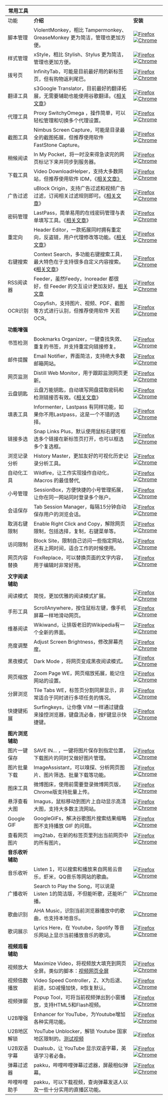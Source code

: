 | **常用工具**     |                                                              |                                                              |
| ---------------- | ------------------------------------------------------------ | ------------------------------------------------------------ |
| 功能             | **介绍**                                                     | **安装**                                                     |
| 脚本管理         | ViolentMonkey，相比 Tampermonkey、GreaseMonkey 更为简洁，管理也更加方便。 | [![Firefox](https://tva1.sinaimg.cn/large/7a6a15d5gy1frr3ut4qekj200g00gwe9.jpg)](https://www.runningcheese.com/go/?url=https://addons.mozilla.org/zh-CN/firefox/addon/violentmonkey/) [![Chrome](https://tva1.sinaimg.cn/large/7a6a15d5gy1frpw0218hnj200g00gt8h.jpg)](https://www.runningcheese.com/go/?url=https://chrome.google.com/webstore/detail/violentmonkey/jinjaccalgkegednnccohejagnlnfdag) |
| 样式管理         | xStyle，相比 Stylish、Stylus 更为简洁，管理也更加方便。      | [![Firefox](https://tva1.sinaimg.cn/large/7a6a15d5gy1frr3ut4qekj200g00gwe9.jpg)](https://www.runningcheese.com/go/?url=https://github.com/FirefoxBar/xStyle/releases) [![Chrome](https://tva1.sinaimg.cn/large/7a6a15d5gy1frpw0218hnj200g00gt8h.jpg)](https://www.runningcheese.com/go/?url=https://chrome.google.com/webstore/detail/xstyle/hncgkmhphmncjohllpoleelnibpmccpj) |
| 拨号页           | InfinityTab，可能是目前最好用的新标签页，但有购物返利尾巴。  | [![Firefox](https://tva1.sinaimg.cn/large/7a6a15d5gy1frr3ut4qekj200g00gwe9.jpg)](https://www.runningcheese.com/go/?url=https://addons.mozilla.org/zh-CN/firefox/addon/infinity-new-tab-pro-firefox/) [![Chrome](https://tva1.sinaimg.cn/large/7a6a15d5gy1frpw0218hnj200g00gt8h.jpg)](https://www.runningcheese.com/go/?url=https://chrome.google.com/webstore/detail/infinity-new-tab-pro/nnnkddnnlpamobajfibfdgfnbcnkgngh) |
| 翻译工具         | s3Google Translator，目前最好的翻译拓展，无需要辅助也能使用谷歌翻译。《[相关文章](https://www.runningcheese.com/translation)》 | [![Firefox](https://tva1.sinaimg.cn/large/7a6a15d5gy1frr3ut4qekj200g00gwe9.jpg)](https://www.runningcheese.com/go/?url=https://addons.mozilla.org/zh-CN/firefox/addon/s3google-translator/) [![Chrome](https://tva1.sinaimg.cn/large/7a6a15d5gy1frpw0218hnj200g00gt8h.jpg)](https://www.runningcheese.com/go/?url=https://chrome.google.com/webstore/detail/s3translator/debnnjfbneojbmioajinefnflopdohjk) |
| 代理工具         | Proxy SwitchyOmega ，操作简单，可以轻松管理和切换多个代理设置。 | [![Firefox](https://tva1.sinaimg.cn/large/7a6a15d5gy1frr3ut4qekj200g00gwe9.jpg)](https://www.runningcheese.com/go/?url=https://addons.mozilla.org/zh-CN/firefox/addon/switchyomega/) [![Chrome](https://tva1.sinaimg.cn/large/7a6a15d5gy1frpw0218hnj200g00gt8h.jpg)](https://www.runningcheese.com/go/?url=https://chrome.google.com/webstore/detail/proxy-switchyomega/padekgcemlokbadohgkifijomclgjgif) |
| 截图工具         | Nimbus Screen Capture，可能是目录最全的截图拓展，但推荐使用软件 FastStone Capture。 | [![Firefox](https://tva1.sinaimg.cn/large/7a6a15d5gy1frr3ut4qekj200g00gwe9.jpg)](https://www.runningcheese.com/go/?url=https://addons.mozilla.org/en-US/firefox/addon/nimbus-screenshot/) [![Chrome](https://tva1.sinaimg.cn/large/7a6a15d5gy1frpw0218hnj200g00gt8h.jpg)](https://www.runningcheese.com/go/?url=https://chrome.google.com/webstore/detail/nimbus-screenshot-screen/bpconcjcammlapcogcnnelfmaeghhagj) |
| 稍候阅读         | In My Pocket，将一时没来得急读完的网页标记下来并同步到服务器。 | [![Firefox](https://tva1.sinaimg.cn/large/7a6a15d5gy1frr3ut4qekj200g00gwe9.jpg)](https://www.runningcheese.com/go/?url=https://addons.mozilla.org/zh-CN/firefox/addon/in-my-pocket/) [![Chrome](https://tva1.sinaimg.cn/large/7a6a15d5gy1frpw0218hnj200g00gt8h.jpg)](https://www.runningcheese.com/go/?url=https://chrome.google.com/webstore/detail/save-to-pocket/niloccemoadcdkdjlinkgdfekeahmflj) |
| 下载工具         | Video DownloadHelper，支持大多数网站，但推荐使用软件 IDM，《[相关文章》](https://www.runningcheese.com/idm) | [![Firefox](https://tva1.sinaimg.cn/large/7a6a15d5gy1frr3ut4qekj200g00gwe9.jpg)](https://www.runningcheese.com/go/?url=https://addons.mozilla.org/zh-CN/firefox/addon/video-downloadhelper/)  [![Chrome](https://tva1.sinaimg.cn/large/7a6a15d5gy1frpw0218hnj200g00gt8h.jpg)](https://www.runningcheese.com/go/?url=https://chrome.google.com/webstore/detail/video-downloadhelper/lmjnegcaeklhafolokijcfjliaokphfk) |
| 广告过滤         | uBlock Origin，支持广告过滤和视频广告过滤，订阅相关过滤规则即可。《[相关文章](https://www.runningcheese.com/adblock)》 | [![Firefox](https://tva1.sinaimg.cn/large/7a6a15d5gy1frr3ut4qekj200g00gwe9.jpg)](https://www.runningcheese.com/go/?url=https://addons.mozilla.org/zh-CN/firefox/addon/ublock-origin/) [![Chrome](https://tva1.sinaimg.cn/large/7a6a15d5gy1frpw0218hnj200g00gt8h.jpg)](https://www.runningcheese.com/go/?url=https://chrome.google.com/webstore/detail/ublock-origin/cjpalhdlnbpafiamejdnhcphjbkeiagm) |
| 密码管理         | LastPass，简单易用的在线密码管理与表单填写工具。《[相关文章](https://www.runningcheese.com/password)》 | [![Firefox](https://tva1.sinaimg.cn/large/7a6a15d5gy1frr3ut4qekj200g00gwe9.jpg)](https://www.runningcheese.com/go/?url=https://addons.mozilla.org/zh-CN/firefox/addon/lastpass-password-manager/) [![Chrome](https://tva1.sinaimg.cn/large/7a6a15d5gy1frpw0218hnj200g00gt8h.jpg)](https://www.runningcheese.com/go/?url=https://chrome.google.com/webstore/detail/lastpass-free-password-ma/hdokiejnpimakedhajhdlcegeplioahd) |
| 重定向           | Header Editor，一款拓展同时拥有重定向，反盗链，用户代理修改等功能。《[相关文章](https://www.runningcheese.com/http)》 | [![Firefox](https://tva1.sinaimg.cn/large/7a6a15d5gy1frr3ut4qekj200g00gwe9.jpg)](https://www.runningcheese.com/go/?url=https://addons.mozilla.org/zh-CN/firefox/addon/header-editor/) [![Chrome](https://tva1.sinaimg.cn/large/7a6a15d5gy1frpw0218hnj200g00gt8h.jpg)](https://www.runningcheese.com/go/?url=https://chrome.google.com/webstore/detail/header-editor/eningockdidmgiojffjmkdblpjocbhgh) |
| 右键搜索         | Context Search，多功能右键搜索工具，最大特色在于支持很多自定义内容搜索。《[相关文章](https://www.runningcheese.com/quick-search)》 | [![Firefox](https://tva1.sinaimg.cn/large/7a6a15d5gy1frr3ut4qekj200g00gwe9.jpg)](https://www.runningcheese.com/go/?url=https://addons.mozilla.org/zh-CN/firefox/addon/selection-context-search/?src=search)  [![Chrome](https://tva1.sinaimg.cn/large/7a6a15d5gy1frpw0218hnj200g00gt8h.jpg)](https://www.runningcheese.com/go/?url=https://chrome.google.com/webstore/detail/selection-context-search/kplgehmegmjifbhioeldcnphfkcfckjj?hl=zh-CN) |
| RSS阅读器        | Feeder，虽然Feedy，Inoreader 都很好，但 Feeder 的交互设计更加友好。[相关文章](https://www.runningcheese.com/rss-feed) | [![Firefox](https://tva1.sinaimg.cn/large/7a6a15d5gy1frr3ut4qekj200g00gwe9.jpg)](https://www.runningcheese.com/go/?url=https://addons.mozilla.org/zh-CN/firefox/addon/feeder/)  [![Chrome](https://tva1.sinaimg.cn/large/7a6a15d5gy1frpw0218hnj200g00gt8h.jpg)](https://www.runningcheese.com/go/?url=https://chrome.google.com/webstore/detail/rss-feed-reader/pnjaodmkngahhkoihejjehlcdlnohgmp) |
| OCR识别          | Copyfish，支持图片、视频、PDF、截图等方式进行认别，但推荐使用软件 天若OCR。 | [![Firefox](https://tva1.sinaimg.cn/large/7a6a15d5gy1frr3ut4qekj200g00gwe9.jpg)](https://www.runningcheese.com/go/?url=https://addons.mozilla.org/zh-CN/firefox/addon/copyfish-ocr-software/?src=search)  [![Chrome](https://tva1.sinaimg.cn/large/7a6a15d5gy1frpw0218hnj200g00gt8h.jpg)](https://www.runningcheese.com/go/?url=https://chrome.google.com/webstore/detail/copyfish-%F0%9F%90%9F-free-ocr-soft/eenjdnjldapjajjofmldgmkjaienebbj) |
|                  |                                                              |                                                              |
| **功能增强**     |                                                              |                                                              |
| 书签检测         | Bookmarks Organizer，一键查找失效、重复的书签，并支持重定向链接修复。 | [![Firefox](https://tva1.sinaimg.cn/large/7a6a15d5gy1frr3ut4qekj200g00gwe9.jpg)](https://www.runningcheese.com/go/?url=https://addons.mozilla.org/zh-CN/firefox/addon/bookmarks-organizer/?src=search)  [![Chrome](https://tva1.sinaimg.cn/large/7a6a15d5gy1frpw0218hnj200g00gt8h.jpg)](https://www.runningcheese.com/go/?url=https://chrome.google.com/webstore/detail/quick-bookmark-cleaner/ljfgijlbekebdhniagdekklbmmchhjja/related) |
| 邮件提醒         | Email Notifier，界面简洁，支持绝大多数邮箱网站。             | [![Firefox](https://tva1.sinaimg.cn/large/7a6a15d5gy1frr3ut4qekj200g00gwe9.jpg)](https://www.runningcheese.com/go/?url=https://addons.mozilla.org/en-US/firefox/addon/email-notifier/)  [![Chrome](https://tva1.sinaimg.cn/large/7a6a15d5gy1frpw0218hnj200g00gt8h.jpg)](https://www.runningcheese.com/go/?url=https://chrome.google.com/webstore/detail/email-notifier/akhfkpnhebiocdilofmaigoggiopgbbd) |
| 网页监测         | Distill Web Monitor，用于跟踪监测网页更新。                  | [![Firefox](https://tva1.sinaimg.cn/large/7a6a15d5gy1frr3ut4qekj200g00gwe9.jpg)](https://www.runningcheese.com/go/?url=https://addons.mozilla.org/zh-CN/firefox/addon/distill-web-monitor-ff/?src=search)  [![Chrome](https://tva1.sinaimg.cn/large/7a6a15d5gy1frpw0218hnj200g00gt8h.jpg)](https://www.runningcheese.com/go/?url=https://chrome.google.com/webstore/detail/distill-web-monitor/inlikjemeeknofckkjolnjbpehgadgge) |
| 云盘钥匙         | 云盘万能钥匙，自动填写网盘提取密码和检测链接否有效。《[相关文章](https://www.runningcheese.com/wp-admin/post.php?post=2886&action=edit)》 | [![Firefox](https://tva1.sinaimg.cn/large/7a6a15d5gy1frr3ut4qekj200g00gwe9.jpg)](https://www.runningcheese.com/go/?url=https://addons.mozilla.org/zh-CN/firefox/addon/ypsuperkey/?src=search)  [![Chrome](https://tva1.sinaimg.cn/large/7a6a15d5gy1frpw0218hnj200g00gt8h.jpg)](https://www.runningcheese.com/go/?url=https://chrome.google.com/webstore/detail/%E4%BA%91%E7%9B%98%E4%B8%87%E8%83%BD%E9%92%A5%E5%8C%99/anlllmnpjodopgbkbpnghnjlelnogfjc?hl=zh-CN) |
| 填表工具         | Informenter，Lastpass 有同样功能，如果你不用Lastpass，这是一个不错的选择。 | [![Firefox](https://tva1.sinaimg.cn/large/7a6a15d5gy1frr3ut4qekj200g00gwe9.jpg)](https://www.runningcheese.com/go/?url=https://addons.mozilla.org/zh-CN/firefox/addon/informenter/?src=search)  [![Chrome](https://tva1.sinaimg.cn/large/7a6a15d5gy1frpw0218hnj200g00gt8h.jpg)](https://www.runningcheese.com/go/?url=https://chrome.google.com/webstore/detail/informenter%20/becedogggoaicbphcoimgpmhodofcfck) |
| 链接多选         | Snap Links Plus，默认使用鼠标右键可框选多个链接在新标签页打开，也可以框选多个复选框。 | [![Firefox](https://tva1.sinaimg.cn/large/7a6a15d5gy1frr3ut4qekj200g00gwe9.jpg)](https://www.runningcheese.com/go/?url=https://addons.mozilla.org/zh-CN/firefox/addon/snaplinksplus)  [![Chrome](https://tva1.sinaimg.cn/large/7a6a15d5gy1frpw0218hnj200g00gt8h.jpg)](https://www.runningcheese.com/go/?url=https://chrome.google.com/webstore/detail/snap-links/ikglmligndmabebhnicldebpekldnabm?authuser=1) |
| 浏览记录分析     | History Master，更加友好的可视化历史记录分析工具。           | [![Firefox](https://tva1.sinaimg.cn/large/7a6a15d5gy1frr3ut4qekj200g00gwe9.jpg)](https://www.runningcheese.com/go/?url=https://addons.mozilla.org/zh-CN/firefox/addon/history-master/?src=search)  [![Chrome](https://tva1.sinaimg.cn/large/7a6a15d5gy1frpw0218hnj200g00gt8h.jpg)](https://www.runningcheese.com/go/?url=https://chrome.google.com/webstore/detail/history-master/mkfgjjeggnmkbobjmelbjhdchcoadnin) |
| 自动化工具       | Wildfire，让工作实现操作自动化，iMacros 的最佳替代,          | [![Firefox](https://tva1.sinaimg.cn/large/7a6a15d5gy1frr3ut4qekj200g00gwe9.jpg)](https://www.runningcheese.com/go/?url=https://addons.mozilla.org/zh-CN/firefox/addon/wildfire/?src=search)  [![Chrome](https://tva1.sinaimg.cn/large/7a6a15d5gy1frpw0218hnj200g00gt8h.jpg)](https://www.runningcheese.com/go/?url=https://chrome.google.com/webstore/detail/wildfire/djhgeeodemlfdpmcccdekfalbhllcoim) |
| 小号管理         | SessionBox，方便快捷的小号管理拓展，让你在同一网站同时登录多个账户。 | [![Firefox](https://tva1.sinaimg.cn/large/7a6a15d5gy1frr3ut4qekj200g00gwe9.jpg)](https://www.runningcheese.com/go/?url=https://sessionbox.io/discover)  [![Chrome](https://tva1.sinaimg.cn/large/7a6a15d5gy1frpw0218hnj200g00gt8h.jpg)](https://www.runningcheese.com/go/?url=https://chrome.google.com/webstore/detail/sessionbox-free-multi-log/megbklhjamjbcafknkgmokldgolkdfig) |
| 会话保存         | Tab Session Manager，每隔15分钟自动保存用户的浏览会话。      | [![Firefox](https://tva1.sinaimg.cn/large/7a6a15d5gy1frr3ut4qekj200g00gwe9.jpg)](https://www.runningcheese.com/go/?url=https://addons.mozilla.org/zh-CN/firefox/addon/tab-session-manager/?src=search)  [![Chrome](https://tva1.sinaimg.cn/large/7a6a15d5gy1frpw0218hnj200g00gt8h.jpg)](https://www.runningcheese.com/go/?url=https://chrome.google.com/webstore/detail/tab-session-manager/iaiomicjabeggjcfkbimgmglanimpnae) |
| 取消右键限制     | Enable Right Click and Copy，解除网页限制，包括选择，复制，右键菜单等。 | [![Firefox](https://tva1.sinaimg.cn/large/7a6a15d5gy1frr3ut4qekj200g00gwe9.jpg)  ](https://www.runningcheese.com/go/?url=https://addons.mozilla.org/zh-CN/firefox/addon/absolute-enable-right-click/)[![Chrome](https://tva1.sinaimg.cn/large/7a6a15d5gy1frpw0218hnj200g00gt8h.jpg)](https://www.runningcheese.com/go/?url=https://chrome.google.com/webstore/detail/absolute-enable-right-cli/jdocbkpgdakpekjlhemmfcncgdjeiika) |
| 访问限制         | Block Site，限制自己访问一些指定网站，还有上网时间，适合工作的时候使用。 | [![Firefox](https://tva1.sinaimg.cn/large/7a6a15d5gy1frr3ut4qekj200g00gwe9.jpg)](https://www.runningcheese.com/go/?url=https://addons.mozilla.org/en-US/firefox/addon/blocksite/?src=search)  [![Chrome](https://tva1.sinaimg.cn/large/7a6a15d5gy1frpw0218hnj200g00gt8h.jpg)](https://www.runningcheese.com/go/?url=https://chrome.google.com/webstore/detail/block-site-website-blocke/eiimnmioipafcokbfikbljfdeojpcgbh) |
| 网页内容替换     | FoxReplace，可以替换页面的文字内容，用于编辑时非常好用。     | [![Firefox](https://tva1.sinaimg.cn/large/7a6a15d5gy1frr3ut4qekj200g00gwe9.jpg)](https://www.runningcheese.com/go/?url=https://addons.mozilla.org/zh-CN/firefox/addon/foxreplace/)  [![Chrome](https://tva1.sinaimg.cn/large/7a6a15d5gy1frpw0218hnj200g00gt8h.jpg)](https://www.runningcheese.com/go/?url=https://chrome.google.com/webstore/detail/search-and-replace/bldchfkhmnkoimaciljpilanilmbnofo) |
|                  |                                                              |                                                              |
| **文字阅读辅助** |                                                              |                                                              |
| 阅读模式         | 简悦，更加优雅的阅读模式扩展。                               | [![Firefox](https://tva1.sinaimg.cn/large/7a6a15d5gy1frr3ut4qekj200g00gwe9.jpg)](https://www.runningcheese.com/go/?url=https://addons.mozilla.org/zh-CN/firefox/addon/simpread/)  [![Chrome](https://tva1.sinaimg.cn/large/7a6a15d5gy1frpw0218hnj200g00gt8h.jpg)](https://www.runningcheese.com/go/?url=https://chrome.google.com/webstore/detail/simpread-reader-view/ijllcpnolfcooahcekpamkbidhejabll) |
| 手形工具         | ScrollAnywhere，按住鼠标左键，像手机屏幕一样地滑动网页。     | [![Firefox](https://tva1.sinaimg.cn/large/7a6a15d5gy1frr3ut4qekj200g00gwe9.jpg)](https://www.runningcheese.com/go/?url=https://addons.mozilla.org/zh-CN/firefox/addon/scroll_anywhere/) [![Chrome](https://tva1.sinaimg.cn/large/7a6a15d5gy1frpw0218hnj200g00gt8h.jpg)](https://www.runningcheese.com/go/?url=https://chrome.google.com/webstore/detail/scrollanywhere/jehmdpemhgfgjblpkilmeoafmkhbckhi) |
| 维基阅读         | Wikiwand，让排版老旧的Wikipedia有一个全新的界面。            | [![Firefox](https://tva1.sinaimg.cn/large/7a6a15d5gy1frr3ut4qekj200g00gwe9.jpg)](https://www.runningcheese.com/go/?url=https://addons.mozilla.org/en-US/firefox/addon/wikiwand-webextension/)  [![Chrome](https://tva1.sinaimg.cn/large/7a6a15d5gy1frpw0218hnj200g00gt8h.jpg)](https://www.runningcheese.com/go/?url=https://chrome.google.com/webstore/detail/wikiwand-wikipedia-modern/emffkefkbkpkgpdeeooapgaicgmcbolj) |
| 亮度调整         | Adjust Screen Brightness，修改屏幕亮度。                     | [![Firefox](https://tva1.sinaimg.cn/large/7a6a15d5gy1frr3ut4qekj200g00gwe9.jpg)](https://www.runningcheese.com/go/?url=https://addons.mozilla.org/en-US/firefox/addon/adjust-screen-brightness/) [![Chrome](https://tva1.sinaimg.cn/large/7a6a15d5gy1frpw0218hnj200g00gt8h.jpg)](https://www.runningcheese.com/go/?url=https://chrome.google.com/webstore/detail/adjust-screen-brightness/bcjiagkgnilmcngacjlfhmpdmbhbjcah) |
| 黑夜模式         | Dark Mode ，将网页变成黑夜阅读模式。                         | [![Firefox](https://tva1.sinaimg.cn/large/7a6a15d5gy1frr3ut4qekj200g00gwe9.jpg)](https://www.runningcheese.com/go/?url=https://addons.mozilla.org/en-US/firefox/addon/dark-mode-webextension/?src=userprofile)  [![Chrome](https://tva1.sinaimg.cn/large/7a6a15d5gy1frpw0218hnj200g00gt8h.jpg)](https://www.runningcheese.com/go/?url=https://chrome.google.com/webstore/detail/dark-mode/dmghijelimhndkbmpgbldicpogfkceaj) |
| 网页缩放         | Zoom Page WE，网页缩放拓展，能记住网站的设置。               | [![Firefox](https://tva1.sinaimg.cn/large/7a6a15d5gy1frr3ut4qekj200g00gwe9.jpg)](https://www.runningcheese.com/go/?url=https://addons.mozilla.org/zh-CN/firefox/addon/zoom-page-we/?src=search)  [![Chrome](https://tva1.sinaimg.cn/large/7a6a15d5gy1frpw0218hnj200g00gt8h.jpg)](https://www.runningcheese.com/go/?url=https://chrome.google.com/webstore/detail/zoom-page-we/bcdjhkphgmiapajkphennjfgoehpodpk) |
| 分屏浏览         | Tile Tabs WE，标签页分割同屏显示，非常适合于同时进行多项任务的情况。 | [![Firefox](https://tva1.sinaimg.cn/large/7a6a15d5gy1frr3ut4qekj200g00gwe9.jpg)](https://www.runningcheese.com/go/?url=https://addons.mozilla.org/zh-CN/firefox/addon/tile-tabs-we/)  [![Chrome](https://tva1.sinaimg.cn/large/7a6a15d5gy1frpw0218hnj200g00gt8h.jpg)](https://www.runningcheese.com/go/?url=https://chrome.google.com/webstore/detail/tile-tabs-we/lbnnfjfjdijcnaakaebgcoemmlicjbnl) |
| 快捷键拓展       | Surfingkeys，让你像 VIM 一样通过键盘来操控浏览器，键盘流必备，按F键显示快捷键。 | [![Firefox](https://tva1.sinaimg.cn/large/7a6a15d5gy1frr3ut4qekj200g00gwe9.jpg)](https://www.runningcheese.com/go/?url=https://addons.mozilla.org/zh-CN/firefox/addon/surfingkeys_ff/?src=api)  [![Chrome](https://tva1.sinaimg.cn/large/7a6a15d5gy1frpw0218hnj200g00gt8h.jpg)](https://www.runningcheese.com/go/?url=https://chrome.google.com/webstore/detail/surfingkeys/gfbliohnnapiefjpjlpjnehglfpaknnc?authuser=1) |
|                  |                                                              |                                                              |
| **图片浏览辅助** |                                                              |                                                              |
| 图片一键保存     | SAVE IN... ，一键将图片保存到指定位置，下载图片的同时又做好图片管理。 | [![Firefox](https://tva1.sinaimg.cn/large/7a6a15d5gy1frr3ut4qekj200g00gwe9.jpg)](https://www.runningcheese.com/go/?url=https://addons.mozilla.org/en-US/firefox/addon/save-in/#&gid=1&pid=1)  [![Chrome](https://tva1.sinaimg.cn/large/7a6a15d5gy1frpw0218hnj200g00gt8h.jpg)](https://www.runningcheese.com/go/?url=https://chrome.google.com/webstore/detail/save-in%E2%80%A6/jpblofcpgfjikaapfedldfeilmpgkedf) |
| 图片批量下载     | ImageAssistant，可以嗅探、分析网页图片、图片筛选、批量下载等功能。 | [![Firefox](https://tva1.sinaimg.cn/large/7a6a15d5gy1frr3ut4qekj200g00gwe9.jpg)](https://www.runningcheese.com/go/?url=https://addons.mozilla.org/zh-CN/firefox/addon/ia-batch-image-downloader/)  [![Chrome](https://tva1.sinaimg.cn/large/7a6a15d5gy1frpw0218hnj200g00gt8h.jpg)](https://www.runningcheese.com/go/?url=https://chrome.google.com/webstore/detail/imageassistant-batch-imag/dbjbempljhcmhlfpfacalomonjpalpko) |
| 图床工具         | 微博图床，使用前需要登录微博网页版，Chrome版支持批量上传。   | [![Firefox](https://tva1.sinaimg.cn/large/7a6a15d5gy1frr3ut4qekj200g00gwe9.jpg)](https://www.runningcheese.com/go/?url=https://addons.mozilla.org/zh-CN/firefox/addon/acwb/?src=search)  [![Chrome](https://tva1.sinaimg.cn/large/7a6a15d5gy1frpw0218hnj200g00gt8h.jpg)](https://www.runningcheese.com/go/?url=https://chrome.google.com/webstore/detail/%E5%BE%AE%E5%8D%9A%E5%9B%BE%E5%BA%8A/pinjkilghdfhnkibhcangnpmcpdpmehk) |
| 悬浮查看大图     | Imagus，鼠标移动到图片上自动显示高清大图，支持大多数主流网站。 | [![Firefox](https://tva1.sinaimg.cn/large/7a6a15d5gy1frr3ut4qekj200g00gwe9.jpg)](https://www.runningcheese.com/go/?url=https://addons.mozilla.org/zh-CN/firefox/addon/imagus/)  [![Chrome](https://tva1.sinaimg.cn/large/7a6a15d5gy1frpw0218hnj200g00gt8h.jpg)](https://www.runningcheese.com/go/?url=https://chrome.google.com/webstore/detail/imagus/immpkjjlgappgfkkfieppnmlhakdmaab) |
| Google GIF       | GoogleGIFs，解决谷歌图片搜索结果缩略图不支持播放 GIF 的问题。 | [![Firefox](https://tva1.sinaimg.cn/large/7a6a15d5gy1frr3ut4qekj200g00gwe9.jpg)](https://www.runningcheese.com/go/?url=https://addons.mozilla.org/zh-CN/firefox/addon/google_gifs/?src=search)  [![Chrome](https://tva1.sinaimg.cn/large/7a6a15d5gy1frpw0218hnj200g00gt8h.jpg)](https://www.runningcheese.com/go/?url=https://chrome.google.com/webstore/detail/googlegifs/ommpbgoliokoijimalcokhciffhapkdf) |
| 查看网页图片     | img2tab，在新的标签页里列出当前网页中的所有图片。            | [![Firefox](https://tva1.sinaimg.cn/large/7a6a15d5gy1frr3ut4qekj200g00gwe9.jpg)](https://www.runningcheese.com/go/?url=https://addons.mozilla.org/zh-CN/firefox/addon/img2tab/?src=search)  [![Chrome](https://tva1.sinaimg.cn/large/7a6a15d5gy1frpw0218hnj200g00gt8h.jpg)](https://www.runningcheese.com/go/?url=https://chrome.google.com/webstore/detail/img2tab/kbbalffcbdlngpklndognfpcipmhdmod) |
| **音乐收听辅助** |                                                              |                                                              |
| 音乐收听         | Listen 1，可以搜索和播放来自网易云音乐，虾米，QQ音乐等网站的歌曲。 | [![Firefox](https://tva1.sinaimg.cn/large/7a6a15d5gy1frr3ut4qekj200g00gwe9.jpg)](https://www.runningcheese.com/go/?url=https://github.com/runningcheese/RunningCheese-Firefox/blob/master/Restore/Firefox%E4%B8%8B%E6%9E%B6%E6%8B%93%E5%B1%95%E5%AD%98%E6%A1%A3/Listen1_2.1.6.xpi?raw=true)  [![Chrome](https://tva1.sinaimg.cn/large/7a6a15d5gy1frpw0218hnj200g00gt8h.jpg)](https://www.runningcheese.com/go/?url=https://github.com/listen1/listen1_chrome_extension/archive/v2.1.2.zip) |
| 广播收听         | Search to Play the Song，可以说是 Listen 1的简洁版，不但能听歌，还能听广播。 | [![Chrome](https://tva1.sinaimg.cn/large/7a6a15d5gy1frpw0218hnj200g00gt8h.jpg)](https://www.runningcheese.com/go/?url=https://chrome.google.com/webstore/detail/search-to-play-the-song/anfmgjkkbagjfdejhbjdiapgkbhpigpm) |
| 歌曲识别         | AHA Music，识别当前浏览器播放中的歌曲，也支持本地音乐。      | [![Chrome](https://tva1.sinaimg.cn/large/7a6a15d5gy1frpw0218hnj200g00gt8h.jpg)](https://www.runningcheese.com/go/?url=https://chrome.google.com/webstore/detail/aha-music-music-identifie/dpacanjfikmhoddligfbehkpomnbgblf) |
| 歌词展示         | Lyrics Here，在 Youtube，Spotify 等音乐网站上显示当前播放音乐的歌词。 | [![Firefox](https://tva1.sinaimg.cn/large/7a6a15d5gy1frr3ut4qekj200g00gwe9.jpg)](https://www.runningcheese.com/go/?url=https://addons.mozilla.org/en-US/firefox/addon/youtube-lyrics-by-rob-w/)  [![Chrome](https://tva1.sinaimg.cn/large/7a6a15d5gy1frpw0218hnj200g00gt8h.jpg)](https://www.runningcheese.com/go/?url=https://chrome.google.com/webstore/detail/lyrics-here-by-rob-w/lifkpflabnobkgbjpcmocmgcajlecbcp) |
|                  |                                                              |                                                              |
| **视频观看辅助** |                                                              |                                                              |
| 视频放大         | Maximize Video，将视频放大填充到网页全屏。类似的脚本：[视频网页全屏](https://www.runningcheese.com/go/?url=https://greasyfork.org/zh-CN/scripts/4870-maximize-video) | [![Firefox](https://tva1.sinaimg.cn/large/7a6a15d5gy1frr3ut4qekj200g00gwe9.jpg)](https://www.runningcheese.com/go/?url=https://addons.mozilla.org/zh-CN/firefox/addon/maximize-video/?src=userprofile)  [![Chrome](https://tva1.sinaimg.cn/large/7a6a15d5gy1frpw0218hnj200g00gt8h.jpg)](https://www.runningcheese.com/go/?url=https://chrome.google.com/webstore/detail/maximize-video/bfpkgjlnboeecjmnbhbknmemmckmpomb) |
| 视频倍数播放     | Video Speed Controller，Z、X为后退、前进，SD减慢加快，R恢复默认。 | [![Firefox](https://tva1.sinaimg.cn/large/7a6a15d5gy1frr3ut4qekj200g00gwe9.jpg)](https://www.runningcheese.com/go/?url=https://addons.mozilla.org/zh-CN/firefox/addon/videospeed/)  [![Chrome](https://tva1.sinaimg.cn/large/7a6a15d5gy1frpw0218hnj200g00gt8h.jpg)](https://www.runningcheese.com/go/?url=https://chrome.google.com/webstore/detail/video-speed-controller/nffaoalbilbmmfgbnbgppjihopabppdk) |
| 视频弹窗         | Popup Tool，可将当前视频弹出到小窗播放，支持HTML5和Flash视频。 | [![Firefox](https://tva1.sinaimg.cn/large/7a6a15d5gy1frr3ut4qekj200g00gwe9.jpg)](https://www.runningcheese.com/go/?url=https://addons.mozilla.org/zh-CN/firefox/addon/popup-tool/) [![Chrome](https://tva1.sinaimg.cn/large/7a6a15d5gy1frpw0218hnj200g00gt8h.jpg)](https://www.runningcheese.com/go/?url=https://chrome.google.com/webstore/detail/separate-window/cbgkkbaghihhnaeabfcmmglhnfkfnpon) |
| U2B增强          | Enhancer for YouTube，为Youtube增加各种实用功能。            | [![Firefox](https://tva1.sinaimg.cn/large/7a6a15d5gy1frr3ut4qekj200g00gwe9.jpg)](https://www.runningcheese.com/go/?url=https://addons.mozilla.org/zh-CN/firefox/addon/enhancer-for-youtube/?src=cb-dl-featured)  [![Chrome](https://tva1.sinaimg.cn/large/7a6a15d5gy1frpw0218hnj200g00gt8h.jpg)](https://www.runningcheese.com/go/?url=https://chrome.google.com/webstore/detail/enhancer-for-youtube/ponfpcnoihfmfllpaingbgckeeldkhle) |
| U2B地区解锁      | YouTube Unblocker，解锁 Youtube 国家地区限制的。[测试视频](https://www.runningcheese.com/go/?url=https://www.youtube.com/watch?v=kGNCWWbQqU0) | [![Firefox](https://tva1.sinaimg.cn/large/7a6a15d5gy1frr3ut4qekj200g00gwe9.jpg)](https://www.runningcheese.com/go/?url=https://addons.mozilla.org/zh-CN/firefox/addon/youtube-unblocker-plus/) |
| U2B双语字幕      | Dualsub，让 YouTube 显示双语字幕，英语学习者必备。           | [![Firefox](https://tva1.sinaimg.cn/large/7a6a15d5gy1frr3ut4qekj200g00gwe9.jpg)](https://www.runningcheese.com/go/?url=https://addons.mozilla.org/zh-CN/firefox/addon/dualsub/)  [![Chrome](https://tva1.sinaimg.cn/large/7a6a15d5gy1frpw0218hnj200g00gt8h.jpg)](https://www.runningcheese.com/go/?url=https://chrome.google.com/webstore/detail/dualsub/gnlibmlfpencglodjpgnalbdebfhpmfp) |
| 弹幕过滤器       | pakku，哔哩哔哩弹幕过滤器，屏蔽相似弹幕。                    | [![Firefox](https://tva1.sinaimg.cn/large/7a6a15d5gy1frr3ut4qekj200g00gwe9.jpg)](https://www.runningcheese.com/go/?url=https://addons.mozilla.org/zh-CN/firefox/addon/pakkujs/?src=external-home)  [![Chrome](https://tva1.sinaimg.cn/large/7a6a15d5gy1frpw0218hnj200g00gt8h.jpg)](https://www.runningcheese.com/go/?url=https://chrome.google.com/webstore/detail/pakku%EF%BC%9A%E5%93%94%E5%93%A9%E5%93%94%E5%93%A9%E5%BC%B9%E5%B9%95%E8%BF%87%E6%BB%A4%E5%99%A8/jklfcpboamajpiikgkbjcnnnnooefbhh) |
| 哔哩哔哩助手     | pakku，可以下载视频，查询弹幕发送人以及一些十分实用的直播区功能。 |                                                              |

